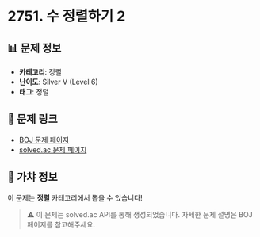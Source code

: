# 2751. 수 정렬하기 2

## 📊 문제 정보
- **카테고리**: 정렬
- **난이도**: Silver V (Level 6)
- **태그**: 정렬

## 🔗 문제 링크
- [BOJ 문제 페이지](https://www.acmicpc.net/problem/2751)
- [solved.ac 문제 페이지](https://solved.ac/problems/2751)

## 🎯 가챠 정보
이 문제는 **정렬** 카테고리에서 뽑을 수 있습니다!

> ⚠️ 이 문제는 solved.ac API를 통해 생성되었습니다. 
> 자세한 문제 설명은 BOJ 페이지를 참고해주세요.

